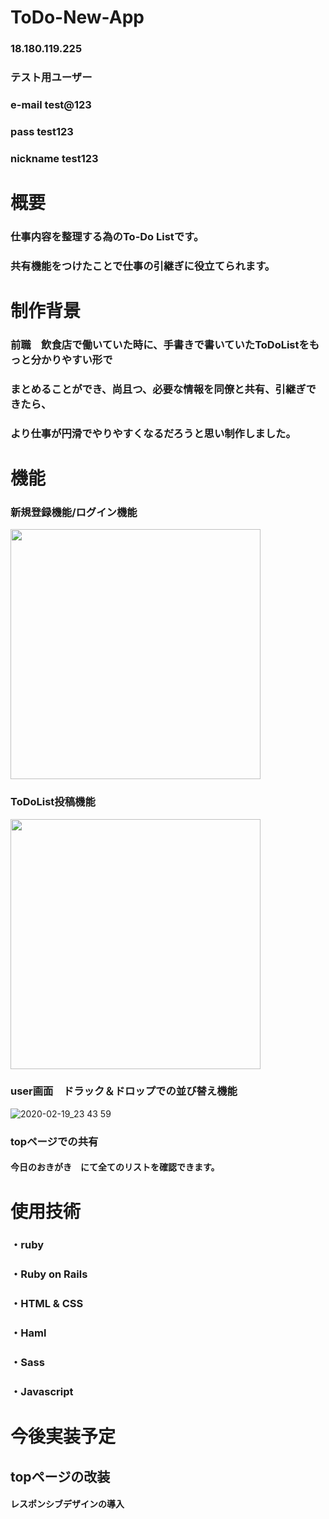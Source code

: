 # ToDo-New-App
### 18.180.119.225
### テスト用ユーザー
### e-mail test@123
### pass test123
### nickname test123

# 概要
### 仕事内容を整理する為のTo-Do Listです。
### 共有機能をつけたことで仕事の引継ぎに役立てられます。

# 制作背景
### 前職　飲食店で働いていた時に、手書きで書いていたToDoListをもっと分かりやすい形で
### まとめることができ、尚且つ、必要な情報を同僚と共有、引継ぎできたら、
### より仕事が円滑でやりやすくなるだろうと思い制作しました。

# 機能
### 新規登録機能/ログイン機能
<img src="https://i.gyazo.com/a4ef1efacd46b708f7a4ff6743b98809.png" width="400px">

### ToDoList投稿機能
<img src="https://i.gyazo.com/21a3169e5a4ffb331c2879775e37e590.png" width="400px">

### user画面　ドラック＆ドロップでの並び替え機能
![2020-02-19_23 43 59](https://user-images.githubusercontent.com/58455551/74847898-32b21780-5376-11ea-9bc6-523c6114d6be.gif)

### topページでの共有

#### 今日のおきがき　にて全てのリストを確認できます。
# 使用技術
### ・ruby
### ・Ruby on Rails
### ・HTML & CSS
### ・Haml
### ・Sass
### ・Javascript
# 今後実装予定
## topページの改装
#### レスポンシブデザインの導入
